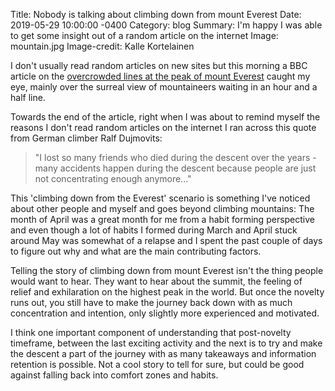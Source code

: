 Title: Nobody is talking about climbing down from mount Everest
Date: 2019-05-29 10:00:00 -0400
Category: blog
Summary: I'm happy I was able to get some insight out of a random article on the internet
Image: mountain.jpg
Image-credit: Kalle Kortelainen

I don't usually read random articles on new sites but this morning a BBC article on the [overcrowded lines at the peak of mount Everest](https://www.bbc.com/news/world-asia-48401491) caught my eye, mainly over the surreal view of mountaineers waiting in an hour and a half line.

Towards the end of the article, right when I was about to remind myself the reasons I don't read random articles on the internet I ran across this quote from German climber Ralf Dujmovits:

> "I lost so many friends who died during the descent over the years - many accidents happen during the descent because people are just not concentrating enough anymore..."

This 'climbing down from the Everest' scenario is something I've noticed about other people and myself and goes beyond climbing mountains: The month of April was a great month for me from a habit forming perspective and even though a lot of habits I formed during March and April stuck around May was somewhat of a relapse and I spent the past couple of days to figure out why and what are the main contributing factors.

Telling the story of climbing down from mount Everest isn't the thing people would want to hear. They want to hear about the summit, the feeling of relief and exhilaration on the highest peak in the world. But once the novelty runs out, you still have to make the journey back down with as much concentration and intention, only slightly more experienced and motivated.

I think one important component of understanding that post-novelty timeframe, between the last exciting activity and the next is to try and make the descent a part of the journey with as many takeaways and information retention is possible. Not a cool story to tell for sure, but could be good against falling back into comfort zones and habits.  
